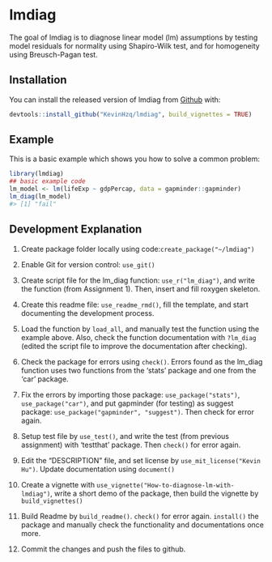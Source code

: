 
<!-- README.md is generated from README.Rmd. Please edit that file -->

# lmdiag

<!-- badges: start -->

<!-- badges: end -->

The goal of lmdiag is to diagnose linear model (lm) assumptions by
testing model residuals for normality using Shapiro-Wilk test, and for
homogeneity using Breusch-Pagan test.

## Installation

You can install the released version of lmdiag from
[Github](https://github.com/) with:

``` r
devtools::install_github("KevinHzq/lmdiag", build_vignettes = TRUE)
```

## Example

This is a basic example which shows you how to solve a common problem:

``` r
library(lmdiag)
## basic example code
lm_model <- lm(lifeExp ~ gdpPercap, data = gapminder::gapminder)
lm_diag(lm_model)
#> [1] "fail"
```

## Development Explanation

1.  Create package folder locally using
    code:`create_package("~/lmdiag")`

2.  Enable Git for version control: `use_git()`

3.  Create script file for the lm\_diag function: `use_r("lm_diag")`,
    and write the function (from Assignment 1). Then, insert and fill
    roxygen skeleton.

4.  Create this readme file: `use_readme_rmd()`, fill the template, and
    start documenting the development process.

5.  Load the function by `load_all`, and manually test the function
    using the example above. Also, check the function documentation with
    `?lm_diag` (edited the script file to improve the documentation
    after checking).

6.  Check the package for errors using `check()`. Errors found as the
    lm\_diag function uses two functions from the ‘stats’ package and
    one from the ‘car’ package.

7.  Fix the errors by importing those package: `use_package("stats")`,
    `use_package("car")`, and put gapminder (for testing) as suggest
    package: `use_package("gapminder", "suggest")`. Then check for error
    again.

8.  Setup test file by `use_test()`, and write the test (from previous
    assignment) with ‘testthat’ package. Then `check()` for error again.

9.  Edit the “DESCRIPTION” file, and set license by
    `use_mit_license("Kevin Hu")`. Update documentation using
    `document()`

10. Create a vignette with
    `use_vignette("How-to-diagnose-lm-with-lmdiag")`, write a short demo
    of the package, then build the vignette by `build_vignettes()`

11. Build Readme by `build_readme()`. `check()` for error again.
    `install()` the package and manually check the functionality and
    documentations once more.

12. Commit the changes and push the files to github.
